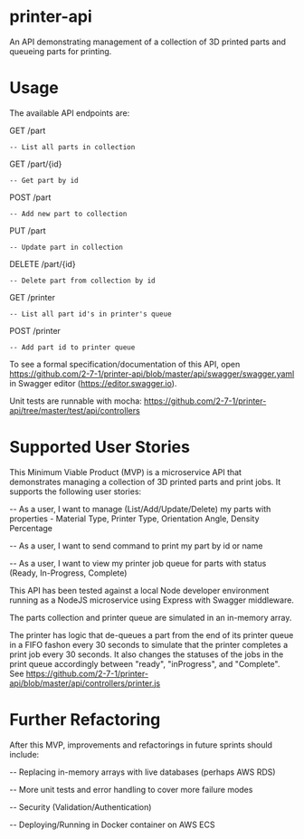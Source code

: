# printer-api
An API demonstrating management of a collection of 3D printed parts and queueing parts for printing.

# Usage
The available API endpoints are:

GET /part
    
    -- List all parts in collection

GET /part/{id}

    -- Get part by id

POST /part

    -- Add new part to collection

PUT /part

    -- Update part in collection

DELETE /part/{id}

    -- Delete part from collection by id

GET /printer

    -- List all part id's in printer's queue

POST /printer

    -- Add part id to printer queue

To see a formal specification/documentation of this API, open https://github.com/2-7-1/printer-api/blob/master/api/swagger/swagger.yaml in Swagger editor (https://editor.swagger.io).

Unit tests are runnable with mocha: https://github.com/2-7-1/printer-api/tree/master/test/api/controllers 

# Supported User Stories
This Minimum Viable Product (MVP) is a microservice API that demonstrates managing a collection of
3D printed parts and print jobs.  It supports the following user stories:

-- As a user, I want to manage (List/Add/Update/Delete) my parts with properties - Material Type, Printer Type, Orientation Angle, Density Percentage

-- As a user, I want to send command to print my part by id or name

-- As a user, I want to view my printer job queue for parts with status (Ready, In-Progress, Complete)

This API has been tested against a local Node developer environment running as a NodeJS microservice using Express with Swagger middleware.

The parts collection and printer queue are simulated in an in-memory array.

The printer has logic that de-queues a part from the end of its printer queue in a FIFO fashon every 30 seconds to simulate that the printer completes a print job every 30 seconds.  It also changes the statuses of the jobs in the print queue accordingly between "ready", "inProgress", and "Complete".  See https://github.com/2-7-1/printer-api/blob/master/api/controllers/printer.js 

# Further Refactoring
After this MVP, improvements and refactorings in future sprints should include:

-- Replacing in-memory arrays with live databases (perhaps AWS RDS)

-- More unit tests and error handling to cover more failure modes

-- Security (Validation/Authentication)

-- Deploying/Running in Docker container on AWS ECS